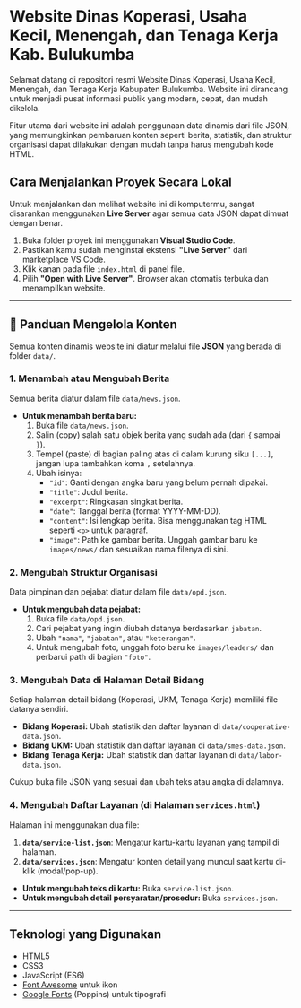 # Website Dinas Koperasi, Usaha Kecil, Menengah, dan Tenaga Kerja Kab. Bulukumba

Selamat datang di repositori resmi Website Dinas Koperasi, Usaha Kecil, Menengah, dan Tenaga Kerja Kabupaten Bulukumba. Website ini dirancang untuk menjadi pusat informasi publik yang modern, cepat, dan mudah dikelola.

Fitur utama dari website ini adalah penggunaan data dinamis dari file JSON, yang memungkinkan pembaruan konten seperti berita, statistik, dan struktur organisasi dapat dilakukan dengan mudah tanpa harus mengubah kode HTML.

## Cara Menjalankan Proyek Secara Lokal

Untuk menjalankan dan melihat website ini di komputermu, sangat disarankan menggunakan **Live Server** agar semua data JSON dapat dimuat dengan benar.

1.  Buka folder proyek ini menggunakan **Visual Studio Code**.
2.  Pastikan kamu sudah menginstal ekstensi **"Live Server"** dari marketplace VS Code.
3.  Klik kanan pada file `index.html` di panel file.
4.  Pilih **"Open with Live Server"**. Browser akan otomatis terbuka dan menampilkan website.

-----

## 📝 Panduan Mengelola Konten

Semua konten dinamis website ini diatur melalui file **JSON** yang berada di folder `data/`.

### 1\. Menambah atau Mengubah Berita

Semua berita diatur dalam file `data/news.json`.

  * **Untuk menambah berita baru:**
    1.  Buka file `data/news.json`.
    2.  Salin (copy) salah satu objek berita yang sudah ada (dari `{` sampai `}`).
    3.  Tempel (paste) di bagian paling atas di dalam kurung siku `[...]`, jangan lupa tambahkan koma `,` setelahnya.
    4.  Ubah isinya:
          * `"id"`: Ganti dengan angka baru yang belum pernah dipakai.
          * `"title"`: Judul berita.
          * `"excerpt"`: Ringkasan singkat berita.
          * `"date"`: Tanggal berita (format YYYY-MM-DD).
          * `"content"`: Isi lengkap berita. Bisa menggunakan tag HTML seperti `<p>` untuk paragraf.
          * `"image"`: Path ke gambar berita. Unggah gambar baru ke `images/news/` dan sesuaikan nama filenya di sini.

### 2\. Mengubah Struktur Organisasi

Data pimpinan dan pejabat diatur dalam file `data/opd.json`.

  * **Untuk mengubah data pejabat:**
    1.  Buka file `data/opd.json`.
    2.  Cari pejabat yang ingin diubah datanya berdasarkan `jabatan`.
    3.  Ubah `"nama"`, `"jabatan"`, atau `"keterangan"`.
    4.  Untuk mengubah foto, unggah foto baru ke `images/leaders/` dan perbarui path di bagian `"foto"`.

### 3\. Mengubah Data di Halaman Detail Bidang

Setiap halaman detail bidang (Koperasi, UKM, Tenaga Kerja) memiliki file datanya sendiri.

  * **Bidang Koperasi:** Ubah statistik dan daftar layanan di `data/cooperative-data.json`.
  * **Bidang UKM:** Ubah statistik dan daftar layanan di `data/smes-data.json`.
  * **Bidang Tenaga Kerja:** Ubah statistik dan daftar layanan di `data/labor-data.json`.

Cukup buka file JSON yang sesuai dan ubah teks atau angka di dalamnya.

### 4\. Mengubah Daftar Layanan (di Halaman `services.html`)

Halaman ini menggunakan dua file:

1.  **`data/service-list.json`**: Mengatur kartu-kartu layanan yang tampil di halaman.
2.  **`data/services.json`**: Mengatur konten detail yang muncul saat kartu di-klik (modal/pop-up).

<!-- end list -->

  * **Untuk mengubah teks di kartu:** Buka `service-list.json`.
  * **Untuk mengubah detail persyaratan/prosedur:** Buka `services.json`.

-----

## Teknologi yang Digunakan

  * HTML5
  * CSS3
  * JavaScript (ES6)
  * [Font Awesome](https://fontawesome.com/) untuk ikon
  * [Google Fonts](https://fonts.google.com/) (Poppins) untuk tipografi